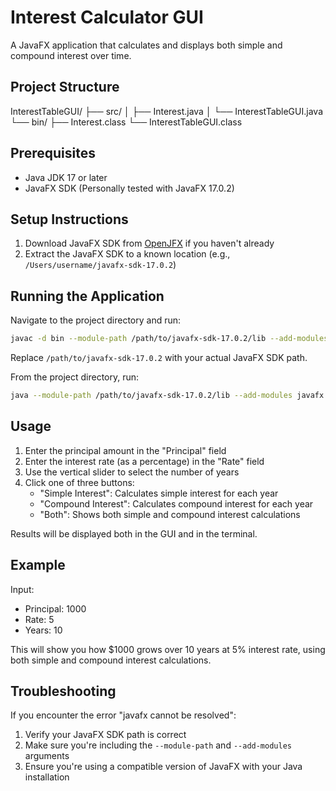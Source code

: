 # Interest Calculator GUI

A JavaFX application that calculates and displays both simple and compound interest over time.

## Project Structure
InterestTableGUI/
├── src/
│   ├── Interest.java
│   └── InterestTableGUI.java
└── bin/
    ├── Interest.class
    └── InterestTableGUI.class

## Prerequisites

- Java JDK 17 or later
- JavaFX SDK (Personally tested with JavaFX 17.0.2)

## Setup Instructions

1. Download JavaFX SDK from [OpenJFX](https://openjfx.io/) if you haven't already
2. Extract the JavaFX SDK to a known location (e.g., `/Users/username/javafx-sdk-17.0.2`)

## Running the Application

Navigate to the project directory and run:
```bash
javac -d bin --module-path /path/to/javafx-sdk-17.0.2/lib --add-modules javafx.controls,javafx.fxml src/InterestTableGUI.java src/Interest.java
```

Replace `/path/to/javafx-sdk-17.0.2` with your actual JavaFX SDK path.


From the project directory, run:
```bash
java --module-path /path/to/javafx-sdk-17.0.2/lib --add-modules javafx.controls,javafx.fxml -cp bin InterestTableGUI
```

## Usage

1. Enter the principal amount in the "Principal" field
2. Enter the interest rate (as a percentage) in the "Rate" field
3. Use the vertical slider to select the number of years
4. Click one of three buttons:
   - "Simple Interest": Calculates simple interest for each year
   - "Compound Interest": Calculates compound interest for each year
   - "Both": Shows both simple and compound interest calculations

Results will be displayed both in the GUI and in the terminal.

## Example

Input:
- Principal: 1000
- Rate: 5
- Years: 10

This will show you how $1000 grows over 10 years at 5% interest rate, using both simple and compound interest calculations.

## Troubleshooting
If you encounter the error "javafx cannot be resolved":
1. Verify your JavaFX SDK path is correct
2. Make sure you're including the `--module-path` and `--add-modules` arguments
3. Ensure you're using a compatible version of JavaFX with your Java installation
